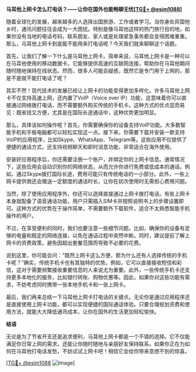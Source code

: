 **马耳他上网卡怎么打电话？——让你在国外也能畅聊无忧[[TG💪+ @esim1088](https://t.me/s/esim1088)]**

随着全球化的发展，越来越多的人选择出国旅游、工作或者学习。当你身处异国他乡时，通讯问题往往会成为一大困扰。特别是像马耳他这样的热门旅行目的地，如果你没有当地的电话号码，联系朋友、家人或是处理紧急事务都会变得困难重重。那么，马耳他上网卡到底能不能用来打电话呢？今天我们就来聊聊这个话题。

首先，让我们了解一下什么是马耳他上网卡。简单来说，马耳他上网卡是一种可以在马耳他使用的移动数据卡。它能够提供高速的互联网连接，帮助你在马耳他期间随时随地保持在线状态。然而，很多人可能会疑惑，既然它是专门用于上网的，那是不是就不能打电话了呢？

其实不然！现代技术的发展已经让上网卡的功能变得更加多样化。许多马耳他上网卡不仅支持高速上网，还内置了VoIP（Voice over IP）功能，这意味着你可以直接通过网络拨打电话，而不需要额外购买传统的手机卡。这种方式的优点显而易见：既省钱又方便，尤其是在国际长途通话中，这种优势更加明显。

那么，具体该如何操作呢？首先，你需要确保你的设备支持VoIP功能。大多数智能手机和平板电脑都可以轻松实现这一点。接下来，你需要下载并安装一款支持VoIP的应用程序，比如Skype、WhatsApp、Telegram等。这些应用不仅提供了便捷的通话方式，还支持视频聊天和即时消息功能，非常适合在海外使用。

安装好应用程序后，你还需要注册一个账户，并绑定你的上网卡信息。通常情况下，这些应用会自动识别你的网络状态，从而允许你进行免费或低成本的通话。例如，通过Skype拨打国际长途，费用可能只有传统电话的一小部分。此外，一些上网卡提供商还会赠送一定额度的通话时长，让你在初次使用时无需担心费用问题。

当然，除了使用应用程序外，你还可以选择直接通过上网卡拨打电话。有些上网卡本身就配备了语音通话功能，用户只需插入SIM卡并按照说明书上的步骤设置即可。这种方式的优势在于操作简单，不需要额外下载软件，适合不太熟悉智能手机操作的用户。

不过，在享受便利的同时，我们也要注意一些细节问题。比如，确保你的设备有足够的电量和稳定的网络连接，以免在通话过程中突然中断。同时，建议提前了解上网卡的资费政策，避免因超出套餐范围而导致不必要的花费。

说到这里，你可能会问：“既然上网卡这么方便，那为什么还有人选择传统的手机卡呢？”确实，传统手机卡也有其独特的优势。例如，它可以直接接收短信和彩信，这对于需要频繁接收重要信息的人来说尤为重要。此外，一些传统手机卡还支持更多本地化的服务，比如银行转账、购物优惠等。因此，如果你对这些功能有需求，不妨考虑同时携带一张本地手机卡和一张上网卡。

最后，我们再来总结一下马耳他上网卡打电话的关键点。无论你是通过应用程序还是直接使用上网卡功能，都可以实现便捷的国际通话体验。只要合理规划资费和使用方法，就能大大降低通讯成本，让你在国外的生活更加轻松愉快。

**结语**

无论是为了节省开支还是追求便利，马耳他上网卡都是一个不错的选择。它不仅能满足你日常上网的需求，还能让你随时随地与亲朋好友保持联系。如果你正在为如何在马耳他打电话发愁，不妨试试上网卡吧！相信它会给你带来意想不到的惊喜。

[[TG💪+ @esim1088](https://t.me/s/esim1088) ![Image](https://i.postimg.cc/4NQfJmqS/Snipaste-2025-05-13-00-14-12.png)]